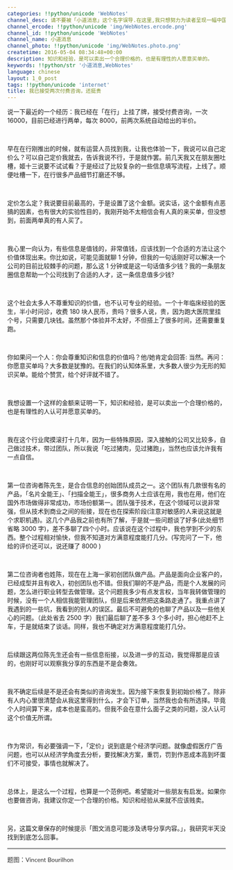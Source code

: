 ```yaml
---
categories: !!python/unicode 'WebNotes'
channel_desc: 请不要被「小道消息」这个名字误导.在这里,我只想努力为读者呈现一幅中国互联网的清明上河图.
channel_ercode: !!python/unicode 'img/WebNotes.ercode.png'
channel_id: !!python/unicode 'WebNotes'
channel_name: 小道消息
channel_photo: !!python/unicode 'img/WebNotes.photo.png'
createtime: 2016-05-04 08:34:48+00:00
description: 知识和经验，是可以卖出一个合理价格的，也是有理性的人愿意买单的。
keywords: !!python/str '小道消息,WebNotes'
language: chinese
layout: 1_0_post
tags: !!python/unicode 'internet'
title: 我已接受两次付费咨询，还挺贵
---
```

<div class="rich_media_content" id="js_content">
<p>
<span class="author-d-4z65zz66zl57z75zyiz66zfr2fz87zwz89znujenz75zfz86zz85zvsz89zz69zioz87zfz74zz72zz78zxz77zjz72zpz72zorz83zpz66z9">
          说一下最近的一个经历：我已经在「在行」上挂了牌，接受付费咨询，一次 16000，目前已经进行两单，每次 8000，前两次系统自动给出的半价。
         </span>
</p>
<p>
<span class="author-d-4z65zz66zl57z75zyiz66zfr2fz87zwz89znujenz75zfz86zz85zvsz89zz69zioz87zfz74zz72zz78zxz77zjz72zpz72zorz83zpz66z9">
<br/>
</span>
</p>
<p>
<span class="author-d-4z65zz66zl57z75zyiz66zfr2fz87zwz89znujenz75zfz86zz85zvsz89zz69zioz87zfz74zz72zz78zxz77zjz72zpz72zorz83zpz66z9">
          早在在行刚推出的时候，就有运营人员找到我，让我也体验一下，我说可以自己定价么？可以自己定价我就去，告诉我说不行，于是就作罢。前几天我又在朋友圈吐槽，姬十三说要不试试看？于是经过了比较复杂的一些信息填写流程，上线了。顺便吐槽一下，在行很多产品细节打磨还不够。
         </span>
</p>
<p>
<span class="author-d-4z65zz66zl57z75zyiz66zfr2fz87zwz89znujenz75zfz86zz85zvsz89zz69zioz87zfz74zz72zz78zxz77zjz72zpz72zorz83zpz66z9">
<br/>
</span>
</p>
<p>
<span class="author-d-4z65zz66zl57z75zyiz66zfr2fz87zwz89znujenz75zfz86zz85zvsz89zz69zioz87zfz74zz72zz78zxz77zjz72zpz72zorz83zpz66z9">
          定价怎么定？我说要目前最高的，于是设置了这个金额。说实话，这个金额有点恶搞的因素，也有很大的实验性目的，我刚开始不太相信会有人真的来买单，但没想到，前面两单真的有人买了。
         </span>
</p>
<p>
<span class="author-d-4z65zz66zl57z75zyiz66zfr2fz87zwz89znujenz75zfz86zz85zvsz89zz69zioz87zfz74zz72zz78zxz77zjz72zpz72zorz83zpz66z9">
<br/>
</span>
</p>
<p>
<span class="author-d-4z65zz66zl57z75zyiz66zfr2fz87zwz89znujenz75zfz86zz85zvsz89zz69zioz87zfz74zz72zz78zxz77zjz72zpz72zorz83zpz66z9">
          我心里一向认为，有些信息是值钱的，非常值钱，应该找到一个合适的方法让这个价值体现出来。你比如说，可能见面就聊 1 分钟，但我的一句话刚好可以解决一个公司的目前比较棘手的问题，那么这 1 分钟或是这一句话值多少钱？我的一条朋友圈信息帮助一个公司找到了合适的人才，这一条信息值多少钱?
         </span>
</p>
<p>
<span class="author-d-4z65zz66zl57z75zyiz66zfr2fz87zwz89znujenz75zfz86zz85zvsz89zz69zioz87zfz74zz72zz78zxz77zjz72zpz72zorz83zpz66z9">
<br/>
</span>
</p>
<p>
<span class="author-d-4z65zz66zl57z75zyiz66zfr2fz87zwz89znujenz75zfz86zz85zvsz89zz69zioz87zfz74zz72zz78zxz77zjz72zpz72zorz83zpz66z9">
          这个社会太多人不尊重知识的价值，也不认可专业的经验。一个十年临床经验的医生，半小时问诊，收费 180 块人民币，贵吗？很多人说，贵，因为跑大医院里挂个号，只需要几块钱。虽然那个体验并不太好，不但搭上了很多时间，还需要重复跑。
         </span>
</p>
<p>
<span class="author-d-4z65zz66zl57z75zyiz66zfr2fz87zwz89znujenz75zfz86zz85zvsz89zz69zioz87zfz74zz72zz78zxz77zjz72zpz72zorz83zpz66z9">
<br/>
</span>
</p>
<p>
<span class="author-d-4z65zz66zl57z75zyiz66zfr2fz87zwz89znujenz75zfz86zz85zvsz89zz69zioz87zfz74zz72zz78zxz77zjz72zpz72zorz83zpz66z9">
          你如果问一个人：你会尊重知识和信息的价值吗？他/她肯定会回答: 当然。再问：你愿意买单吗？大多数是犹豫的。在我们的认知体系里，大多数人很少为无形的知识买单。能给个赞赏，给个好评就不错了。
         </span>
</p>
<p>
<span class="author-d-4z65zz66zl57z75zyiz66zfr2fz87zwz89znujenz75zfz86zz85zvsz89zz69zioz87zfz74zz72zz78zxz77zjz72zpz72zorz83zpz66z9">
<br/>
</span>
</p>
<p>
<span class="author-d-4z65zz66zl57z75zyiz66zfr2fz87zwz89znujenz75zfz86zz85zvsz89zz69zioz87zfz74zz72zz78zxz77zjz72zpz72zorz83zpz66z9">
          我想设置一个这样的金额来证明一下，知识和经验，是可以卖出一个合理价格的，也是有理性的人认可并愿意买单的。
         </span>
</p>
<p>
<span class="author-d-4z65zz66zl57z75zyiz66zfr2fz87zwz89znujenz75zfz86zz85zvsz89zz69zioz87zfz74zz72zz78zxz77zjz72zpz72zorz83zpz66z9">
<br/>
</span>
</p>
<p>
<span class="author-d-4z65zz66zl57z75zyiz66zfr2fz87zwz89znujenz75zfz86zz85zvsz89zz69zioz87zfz74zz72zz78zxz77zjz72zpz72zorz83zpz66z9">
          我在这个行业爬摸滚打十几年，因为一些特殊原因，深入接触的公司又比较多，自己做过技术，带过团队，所以我说「吃过猪肉，见过猪跑」，当然也应该允许我有一点自信。
         </span>
</p>
<p>
<span class="author-d-4z65zz66zl57z75zyiz66zfr2fz87zwz89znujenz75zfz86zz85zvsz89zz69zioz87zfz74zz72zz78zxz77zjz72zpz72zorz83zpz66z9">
<br/>
</span>
</p>
<p>
<span class="author-d-4z65zz66zl57z75zyiz66zfr2fz87zwz89znujenz75zfz86zz85zvsz89zz69zioz87zfz74zz72zz78zxz77zjz72zpz72zorz83zpz66z9">
          第一位咨询者陈先生，是合合信息的创始团队成员之一。这个团队有几款很有名的产品，「名片全能王」、「扫描全能王」，很多商务人士应该在用，我也在用，他们在国外市场做得非常成功，市场份额第一。团队强于技术，在这个领域可以说非常强，但从技术到商业之间的衔接，现在也在探索阶段(注意对敏感的人来说这就是个求职机遇)。这几个产品我之前也有所了解，于是就一些问题谈了好多(此处细节省略 3000 字)，差不多聊了四个小时。应该说在这个过程中，我也学到不少的东西。整个过程相对愉快，但我不知道对方满意程度能打几分。(写完问了一下，他给的评价还可以，说还赚了 8000 )
         </span>
</p>
<p>
<span class="author-d-4z65zz66zl57z75zyiz66zfr2fz87zwz89znujenz75zfz86zz85zvsz89zz69zioz87zfz74zz72zz78zxz77zjz72zpz72zorz83zpz66z9">
<br/>
</span>
</p>
<p>
<span class="author-d-4z65zz66zl57z75zyiz66zfr2fz87zwz89znujenz75zfz86zz85zvsz89zz69zioz87zfz74zz72zz78zxz77zjz72zpz72zorz83zpz66z9">
          第二位咨询者也姓陈，现在在上海一家初创团队做产品。产品是面向企业客户的，已经成型并且有收入，初创团队也不错。但我们聊的不是产品，而是个人发展的问题，怎么进行职业转型去做管理。这个问题我多少有点发言权，当年我转做管理的时候，没有一个人相信我能管理团队，但是后来依然把这条路走通了。我重点讲了我遇到的一些坑，我看到的别人的误区。最后不可避免的也聊了产品以及一些他关心的问题。（此处省去 2500 字）我们最后聊了差不多 3 个多小时，担心他赶不上车，于是就结束了谈话。同样，我也不确定对方满意程度能打几分。
         </span>
</p>
<p>
<span class="author-d-4z65zz66zl57z75zyiz66zfr2fz87zwz89znujenz75zfz86zz85zvsz89zz69zioz87zfz74zz72zz78zxz77zjz72zpz72zorz83zpz66z9">
<br/>
</span>
</p>
<p>
<span class="author-d-4z65zz66zl57z75zyiz66zfr2fz87zwz89znujenz75zfz86zz85zvsz89zz69zioz87zfz74zz72zz78zxz77zjz72zpz72zorz83zpz66z9">
          后续跟这两位陈先生还会有一些信息衔接，以及进一步的互动，我觉得那是应该的，也刚好可以观察我分享的东西是不是会奏效。
         </span>
</p>
<p>
<span class="author-d-4z65zz66zl57z75zyiz66zfr2fz87zwz89znujenz75zfz86zz85zvsz89zz69zioz87zfz74zz72zz78zxz77zjz72zpz72zorz83zpz66z9">
<br/>
</span>
</p>
<p>
<span class="author-d-4z65zz66zl57z75zyiz66zfr2fz87zwz89znujenz75zfz86zz85zvsz89zz69zioz87zfz74zz72zz78zxz77zjz72zpz72zorz83zpz66z9">
          我不确定后续是不是还会有类似的咨询发生。因为接下来恢复到初始价格了。除非有人内心里很清楚会从我这里得到什么，才会下订单，当然我也会有所选择。毕竟个人时间算下来，成本也是蛮高的。但我不会在意什么面子之类的问题，没人认可这个价值无所谓。
         </span>
</p>
<p>
<span class="author-d-4z65zz66zl57z75zyiz66zfr2fz87zwz89znujenz75zfz86zz85zvsz89zz69zioz87zfz74zz72zz78zxz77zjz72zpz72zorz83zpz66z9">
<br/>
</span>
</p>
<p>
         作为常识，有必要强调一下，「定价」说到底是个经济学问题。就像虚假医疗广告问题，也可以从经济学角度去分析，要找解决方案，重罚，罚到作恶成本高到坏蛋们不可接受，事情也就解决了。
        </p>
<p>
<span class="author-d-4z65zz66zl57z75zyiz66zfr2fz87zwz89znujenz75zfz86zz85zvsz89zz69zioz87zfz74zz72zz78zxz77zjz72zpz72zorz83zpz66z9">
<br/>
</span>
</p>
<p>
<span class="author-d-4z65zz66zl57z75zyiz66zfr2fz87zwz89znujenz75zfz86zz85zvsz89zz69zioz87zfz74zz72zz78zxz77zjz72zpz72zorz83zpz66z9">
          总体上，是这么一个过程，也算是一个范例吧。希望能对一些朋友有启发。如果你也要做咨询，我建议你定一个合理的价格。知识和经验从来就不应该贱卖。
         </span>
</p>
<p>
<span class="author-d-4z65zz66zl57z75zyiz66zfr2fz87zwz89znujenz75zfz86zz85zvsz89zz69zioz87zfz74zz72zz78zxz77zjz72zpz72zorz83zpz66z9">
<br/>
</span>
</p>
<p>
         另，这篇文章保存的时候提示「图文消息可能涉及诱导分享内容。」，我研究半天没找到到底怎么回事。
        </p>
<hr style="font-family: Lato, Helvetica, Arial, freesans, clean, sans-serif; border-right-width: 0px; border-bottom-width: 0px; border-left-width: 0px; border-top-style: solid; border-top-color: rgb(234, 234, 234); height: 1px; margin-top: 1em; margin-bottom: 1em; color: rgb(51, 51, 51); white-space: normal;"/>
<p style="font-family: Lato, Helvetica, Arial, freesans, clean, sans-serif; border: 0px; margin-top: 1em; margin-bottom: 1.5em; outline: 0px; line-height: 1.5em; color: rgb(51, 51, 51); white-space: normal;">
         题图：Vincent Bourilhon
        </p>
<p>
<br/>
</p>
</div>